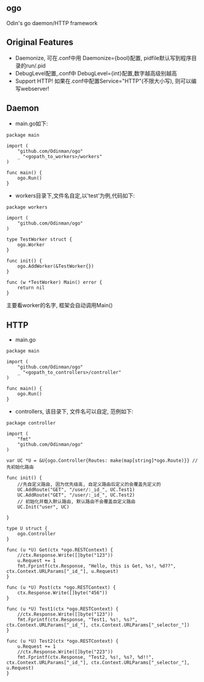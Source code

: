 ## ogo

Odin's go daemon/HTTP framework

## Original Features

* Daemonize, 可在<appname>.conf中用 Daemonize={bool}配置, pidfile默认写到程序目录的run/<appname>.pid
* DebugLevel配置,<appname>.conf中 DebugLevel={int}配置,数字越高级别越高
* Support HTTP! 如果在<appname>.conf中配置Service="HTTP"(不限大小写), 则可以编写webserver!

## Daemon
* main.go如下:

```
package main

import (
    "github.com/Odinman/ogo"
    _ "<gopath_to_workers>/workers"
)

func main() {
    ogo.Run()
}
```

* workers目录下,文件名自定,以'test'为例,代码如下:

```
package workers

import (
    "github.com/Odinman/ogo"
)

type TestWorker struct {
    ogo.Worker
}

func init() {
    ogo.AddWorker(&TestWorker{})
}

func (w *TestWorker) Main() error {
    return nil
}

```

主要看worker的名字, 框架会自动调用Main()


## HTTP

* main.go

```
package main

import (
	"github.com/Odinman/ogo"
	_ "<gopath_to_controllers>/controller"
)

func main() {
	ogo.Run()
}
```

* controllers, 该目录下, 文件名可以自定, 范例如下:

```
package controller

import (
	"fmt"
	"github.com/Odinman/ogo"
)

var UC *U = &U{ogo.Controller{Routes: make(map[string]*ogo.Route)}} //先初始化路由

func init() {
	//先自定义路由, 因为优先级高, 自定义路由后定义的会覆盖先定义的
	UC.AddRoute("GET", "/user/:_id_", UC.Test1)
	UC.AddRoute("GET", "/user/:_id_", UC.Test2)
	// 初始化并载入默认路由, 默认路由不会覆盖自定义路由
	UC.Init("user", UC)

}

type U struct {
	ogo.Controller
}

func (u *U) Get(ctx *ogo.RESTContext) {
	//ctx.Response.Write([]byte("123"))
	u.Request += 1
	fmt.Fprintf(ctx.Response, "Hello, this is Get, %s!, %d??", ctx.Context.URLParams["_id_"], u.Request)
}

func (u *U) Post(ctx *ogo.RESTContext) {
	ctx.Response.Write([]byte("456"))
}

func (u *U) Test1(ctx *ogo.RESTContext) {
	//ctx.Response.Write([]byte("123"))
	fmt.Fprintf(ctx.Response, "Test1, %s!, %s?", ctx.Context.URLParams["_id_"], ctx.Context.URLParams["_selector_"])
}

func (u *U) Test2(ctx *ogo.RESTContext) {
	u.Request += 1
	//ctx.Response.Write([]byte("223"))
	fmt.Fprintf(ctx.Response, "Test2, %s!, %s?, %d!!", ctx.Context.URLParams["_id_"], ctx.Context.URLParams["_selector_"], u.Request)
}
```

